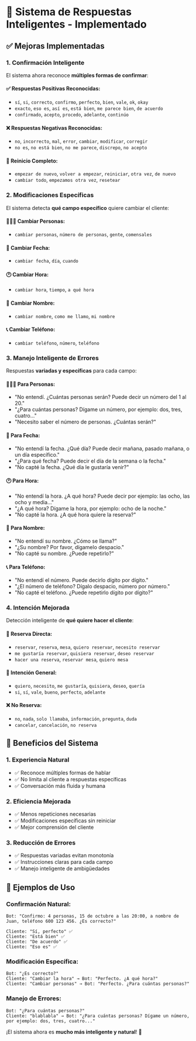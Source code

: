 # 🧠 Sistema de Respuestas Inteligentes - Implementado

## ✅ Mejoras Implementadas

### 1. **Confirmación Inteligente**
El sistema ahora reconoce **múltiples formas de confirmar**:

#### ✅ **Respuestas Positivas Reconocidas:**
- `sí`, `si`, `correcto`, `confirmo`, `perfecto`, `bien`, `vale`, `ok`, `okay`
- `exacto`, `eso es`, `así es`, `está bien`, `me parece bien`, `de acuerdo`
- `confirmado`, `acepto`, `procedo`, `adelante`, `continúo`

#### ❌ **Respuestas Negativas Reconocidas:**
- `no`, `incorrecto`, `mal`, `error`, `cambiar`, `modificar`, `corregir`
- `no es`, `no está bien`, `no me parece`, `discrepo`, `no acepto`

#### 🔄 **Reinicio Completo:**
- `empezar de nuevo`, `volver a empezar`, `reiniciar`, `otra vez`, `de nuevo`
- `cambiar todo`, `empezamos otra vez`, `resetear`

### 2. **Modificaciones Específicas**
El sistema detecta **qué campo específico** quiere cambiar el cliente:

#### 🧑‍🤝‍🧑 **Cambiar Personas:**
- `cambiar personas`, `número de personas`, `gente`, `comensales`

#### 📅 **Cambiar Fecha:**
- `cambiar fecha`, `día`, `cuando`

#### 🕐 **Cambiar Hora:**
- `cambiar hora`, `tiempo`, `a qué hora`

#### 👤 **Cambiar Nombre:**
- `cambiar nombre`, `como me llamo`, `mi nombre`

#### 📞 **Cambiar Teléfono:**
- `cambiar teléfono`, `número`, `teléfono`

### 3. **Manejo Inteligente de Errores**
Respuestas **variadas y específicas** para cada campo:

#### 🧑‍🤝‍🧑 **Para Personas:**
- "No entendí. ¿Cuántas personas serán? Puede decir un número del 1 al 20."
- "¿Para cuántas personas? Dígame un número, por ejemplo: dos, tres, cuatro..."
- "Necesito saber el número de personas. ¿Cuántas serán?"

#### 📅 **Para Fecha:**
- "No entendí la fecha. ¿Qué día? Puede decir mañana, pasado mañana, o un día específico."
- "¿Para qué fecha? Puede decir el día de la semana o la fecha."
- "No capté la fecha. ¿Qué día le gustaría venir?"

#### 🕐 **Para Hora:**
- "No entendí la hora. ¿A qué hora? Puede decir por ejemplo: las ocho, las ocho y media..."
- "¿A qué hora? Dígame la hora, por ejemplo: ocho de la noche."
- "No capté la hora. ¿A qué hora quiere la reserva?"

#### 👤 **Para Nombre:**
- "No entendí su nombre. ¿Cómo se llama?"
- "¿Su nombre? Por favor, dígamelo despacio."
- "No capté su nombre. ¿Puede repetirlo?"

#### 📞 **Para Teléfono:**
- "No entendí el número. Puede decirlo dígito por dígito."
- "¿El número de teléfono? Dígalo despacio, número por número."
- "No capté el teléfono. ¿Puede repetirlo dígito por dígito?"

### 4. **Intención Mejorada**
Detección inteligente de **qué quiere hacer el cliente**:

#### 🎯 **Reserva Directa:**
- `reservar`, `reserva`, `mesa`, `quiero reservar`, `necesito reservar`
- `me gustaría reservar`, `quisiera reservar`, `deseo reservar`
- `hacer una reserva`, `reservar mesa`, `quiero mesa`

#### 🤔 **Intención General:**
- `quiero`, `necesito`, `me gustaría`, `quisiera`, `deseo`, `quería`
- `si`, `sí`, `vale`, `bueno`, `perfecto`, `adelante`

#### ❌ **No Reserva:**
- `no`, `nada`, `solo llamaba`, `información`, `pregunta`, `duda`
- `cancelar`, `cancelación`, `no reserva`

## 🎯 **Beneficios del Sistema**

### 1. **Experiencia Natural**
- ✅ Reconoce múltiples formas de hablar
- ✅ No limita al cliente a respuestas específicas
- ✅ Conversación más fluida y humana

### 2. **Eficiencia Mejorada**
- ✅ Menos repeticiones necesarias
- ✅ Modificaciones específicas sin reiniciar
- ✅ Mejor comprensión del cliente

### 3. **Reducción de Errores**
- ✅ Respuestas variadas evitan monotonía
- ✅ Instrucciones claras para cada campo
- ✅ Manejo inteligente de ambigüedades

## 🚀 **Ejemplos de Uso**

### **Confirmación Natural:**
```
Bot: "Confirmo: 4 personas, 15 de octubre a las 20:00, a nombre de Juan, teléfono 600 123 456. ¿Es correcto?"

Cliente: "Sí, perfecto" ✅
Cliente: "Está bien" ✅  
Cliente: "De acuerdo" ✅
Cliente: "Eso es" ✅
```

### **Modificación Específica:**
```
Bot: "¿Es correcto?"
Cliente: "Cambiar la hora" → Bot: "Perfecto. ¿A qué hora?"
Cliente: "Cambiar personas" → Bot: "Perfecto. ¿Para cuántas personas?"
```

### **Manejo de Errores:**
```
Bot: "¿Para cuántas personas?"
Cliente: "blablabla" → Bot: "¿Para cuántas personas? Dígame un número, por ejemplo: dos, tres, cuatro..."
```

¡El sistema ahora es **mucho más inteligente y natural**! 🎉

